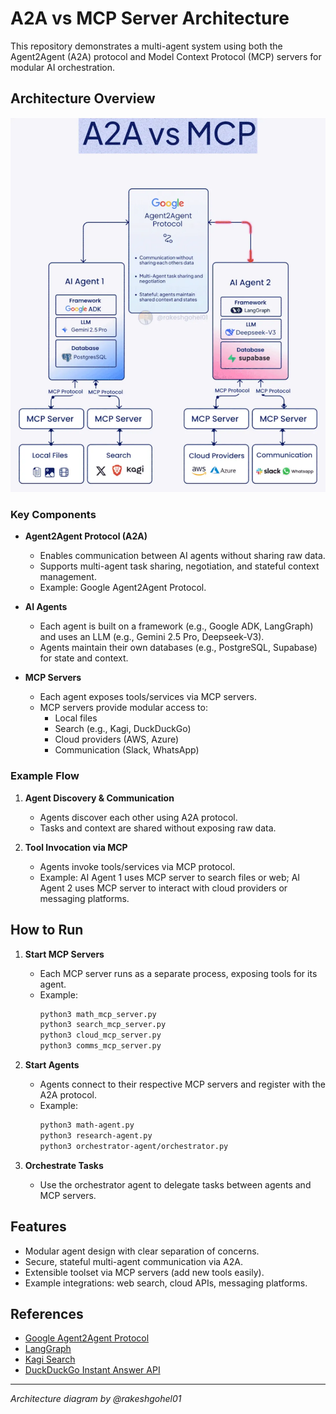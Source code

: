 # A2A vs MCP Server Architecture

This repository demonstrates a multi-agent system using both the Agent2Agent (A2A) protocol and Model Context Protocol (MCP) servers for modular AI orchestration.

## Architecture Overview

![A2A vs MCP Architecture](a2aArch.webp)

### Key Components

- **Agent2Agent Protocol (A2A)**
  - Enables communication between AI agents without sharing raw data.
  - Supports multi-agent task sharing, negotiation, and stateful context management.
  - Example: Google Agent2Agent Protocol.

- **AI Agents**
  - Each agent is built on a framework (e.g., Google ADK, LangGraph) and uses an LLM (e.g., Gemini 2.5 Pro, Deepseek-V3).
  - Agents maintain their own databases (e.g., PostgreSQL, Supabase) for state and context.

- **MCP Servers**
  - Each agent exposes tools/services via MCP servers.
  - MCP servers provide modular access to:
    - Local files
    - Search (e.g., Kagi, DuckDuckGo)
    - Cloud providers (AWS, Azure)
    - Communication (Slack, WhatsApp)

### Example Flow

1. **Agent Discovery & Communication**
   - Agents discover each other using A2A protocol.
   - Tasks and context are shared without exposing raw data.

2. **Tool Invocation via MCP**
   - Agents invoke tools/services via MCP protocol.
   - Example: AI Agent 1 uses MCP server to search files or web; AI Agent 2 uses MCP server to interact with cloud providers or messaging platforms.

## How to Run

1. **Start MCP Servers**
   - Each MCP server runs as a separate process, exposing tools for its agent.
   - Example:
     ```bash
     python3 math_mcp_server.py
     python3 search_mcp_server.py
     python3 cloud_mcp_server.py
     python3 comms_mcp_server.py
     ```

2. **Start Agents**
   - Agents connect to their respective MCP servers and register with the A2A protocol.
   - Example:
     ```bash
     python3 math-agent.py
     python3 research-agent.py
     python3 orchestrator-agent/orchestrator.py
     ```

3. **Orchestrate Tasks**
   - Use the orchestrator agent to delegate tasks between agents and MCP servers.

## Features

- Modular agent design with clear separation of concerns.
- Secure, stateful multi-agent communication via A2A.
- Extensible toolset via MCP servers (add new tools easily).
- Example integrations: web search, cloud APIs, messaging platforms.

## References
- [Google Agent2Agent Protocol](https://ai.google.dev/docs/agent2agent)
- [LangGraph](https://langgraph.com/)
- [Kagi Search](https://kagi.com/)
- [DuckDuckGo Instant Answer API](https://duckduckgo.com/api)

---

*Architecture diagram by @rakeshgohel01*

